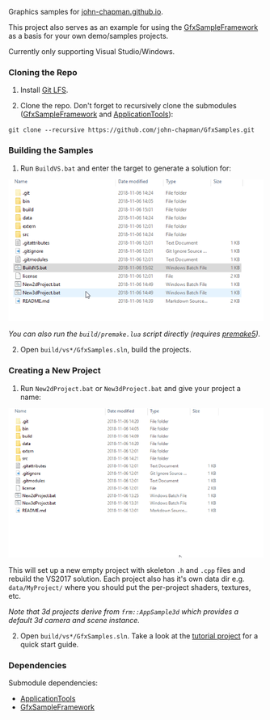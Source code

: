 Graphics samples for [john-chapman.github.io](https://john-chapman.github.io/).

This project also serves as an example for using the [GfxSampleFramework](https://github.com/john-chapman/GfxSampleFramework) as a basis for your own demo/samples projects.

Currently only supporting Visual Studio/Windows.

### Cloning the Repo

1. Install [Git LFS](https://git-lfs.github.com/). 

2. Clone the repo. Don't forget to recursively clone the submodules ([GfxSampleFramework](https://github.com/john-chapman/GfxSampleFramework) and [ApplicationTools](https://github.com/john-chapman/ApplicationTools)):

```
git clone --recursive https://github.com/john-chapman/GfxSamples.git
```

### Building the Samples

1. Run `BuildVS.bat` and enter the target to generate a solution for:

![BuildVS.bat](build/tools/buildvs.gif)

_You can also run the `build/premake.lua` script directly (requires [premake5](https://premake.github.io/))._

2. Open `build/vs*/GfxSamples.sln`, build the projects.

### Creating a New Project

1. Run `New2dProject.bat` or `New3dProject.bat` and give your project a name:

![NewProject.bat](build/tools/newproject.gif)

This will set up a new empty project with skeleton `.h` and `.cpp` files and rebuild the VS2017 solution. Each project also has it's own data dir e.g. `data/MyProject/` where you should put the per-project shaders, textures, etc.

_Note that 3d projects derive from `frm::AppSample3d` which provides a default 3d camera and scene instance._

2. Open `build/vs*/GfxSamples.sln`. Take a look at the [tutorial project](src/Tutorial/Tutorial.cpp) for a quick start guide.

### Dependencies

Submodule dependencies:
- [ApplicationTools](https://github.com/john-chapman/ApplicationTools)
- [GfxSampleFramework](https://github.com/john-chapman/GfxSampleFramework)
